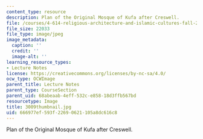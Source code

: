 ```yaml
---
content_type: resource
description: Plan of the Original Mosque of Kufa after Creswell.
file: /courses/4-614-religious-architecture-and-islamic-cultures-fall-2002/666977ef593f22690621105a8dc616c8_3009thumbnail.jpg
file_size: 22033
file_type: image/jpeg
image_metadata:
  caption: ''
  credit: ''
  image-alt: ''
learning_resource_types:
- Lecture Notes
license: https://creativecommons.org/licenses/by-nc-sa/4.0/
ocw_type: OCWImage
parent_title: Lecture Notes
parent_type: CourseSection
parent_uid: 68abeaab-4eff-532c-e858-18d3ffb567bd
resourcetype: Image
title: 3009thumbnail.jpg
uid: 666977ef-593f-2269-0621-105a8dc616c8
---
```

Plan of the Original Mosque of Kufa after Creswell.